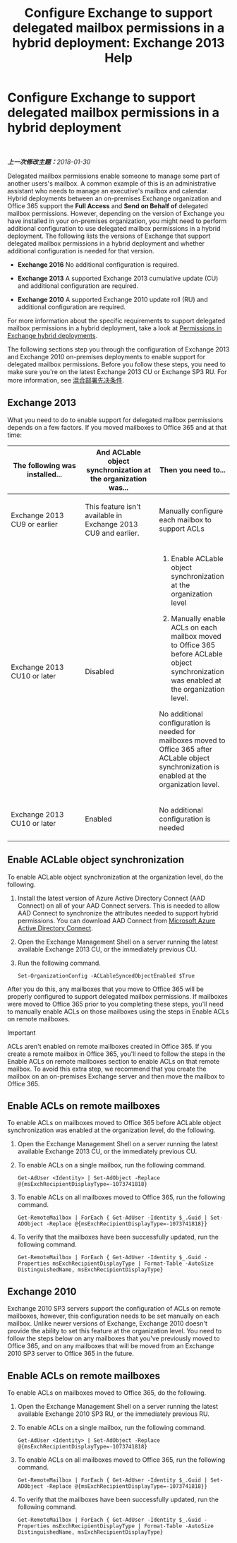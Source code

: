 ﻿---
title: 'Configure Exchange to support delegated mailbox permissions in a hybrid deployment: Exchange 2013 Help'
TOCTitle: Configure Exchange to support delegated mailbox permissions in a hybrid deployment
ms:assetid: a2a10cb3-4557-4ff5-8191-c653522f4512
ms:mtpsurl: https://technet.microsoft.com/zh-cn/library/Mt784505(v=EXCHG.150)
ms:contentKeyID: 74447332
ms.date: 02/01/2018
mtps_version: v=EXCHG.150
ms.translationtype: HT
---

# Configure Exchange to support delegated mailbox permissions in a hybrid deployment

 

_<strong>上一次修改主题：</strong>2018-01-30_

Delegated mailbox permissions enable someone to manage some part of another users's mailbox. A common example of this is an administrative assistant who needs to manage an executive's mailbox and calendar. Hybrid deployments between an on-premises Exchange organization and Office 365 support the **Full Access** and **Send on Behalf of** delegated mailbox permissions. However, depending on the version of Exchange you have installed in your on-premises organization, you might need to perform additional configuration to use delegated mailbox permissions in a hybrid deployment. The following lists the versions of Exchange that support delegated mailbox permissions in a hybrid deployment and whether additional configuration is needed for that version.

  - **Exchange 2016** No additional configuration is required.

  - **Exchange 2013** A supported Exchange 2013 cumulative update (CU) and additional configuration are required.

  - **Exchange 2010** A supported Exchange 2010 update roll (RU) and additional configuration are required.

For more information about the specific requirements to support delegated mailbox permissions in a hybrid deployment, take a look at [Permissions in Exchange hybrid deployments](permissions-in-exchange-hybrid-deployments-exchange-2013-help.md).

The following sections step you through the configuration of Exchange 2013 and Exchange 2010 on-premises deployments to enable support for delegated mailbox permissions. Before you follow these steps, you need to make sure you're on the latest Exchange 2013 CU or Exchange SP3 RU. For more information, see [混合部署先决条件](hybrid-deployment-prerequisites-exchange-2013-help.md).

## Exchange 2013

What you need to do to enable support for delegated mailbox permissions depends on a few factors. If you moved mailboxes to Office 365 and at that time:


<table>
<colgroup>
<col style="width: 33%" />
<col style="width: 33%" />
<col style="width: 33%" />
</colgroup>
<thead>
<tr class="header">
<th>The following was installed...</th>
<th>And ACLable object synchronization at the organization was...</th>
<th>Then you need to...</th>
</tr>
</thead>
<tbody>
<tr class="odd">
<td><p>Exchange 2013 CU9 or earlier</p></td>
<td><p>This feature isn't available in Exchange 2013 CU9 and earlier.</p></td>
<td><p>Manually configure each mailbox to support ACLs</p></td>
</tr>
<tr class="even">
<td><p>Exchange 2013 CU10 or later</p></td>
<td><p>Disabled</p></td>
<td><ol>
<li><p>Enable ACLable object synchronization at the organization level</p></li>
<li><p>Manually enable ACLs on each mailbox moved to Office 365 before ACLable object synchronization was enabled at the organization level.</p></li>
</ol>
<p>No additional configuration is needed for mailboxes moved to Office 365 after ACLable object synchronization is enabled at the organization level.</p></td>
</tr>
<tr class="odd">
<td><p>Exchange 2013 CU10 or later</p></td>
<td><p>Enabled</p></td>
<td><p>No additional configuration is needed</p></td>
</tr>
</tbody>
</table>


## Enable ACLable object synchronization

To enable ACLable object synchronization at the organization level, do the following.

1.  Install the latest version of Azure Active Directory Connect (AAD Connect) on all of your AAD Connect servers. This is needed to allow AAD Connect to synchronize the attributes needed to support hybrid permissions. You can download AAD Connect from [Microsoft Azure Active Directory Connect](http://go.microsoft.com/fwlink/p/?linkid=510956).

2.  Open the Exchange Management Shell on a server running the latest available Exchange 2013 CU, or the immediately previous CU.

3.  Run the following command.
    
        Set-OrganizationConfig -ACLableSyncedObjectEnabled $True

After you do this, any mailboxes that you move to Office 365 will be properly configured to support delegated mailbox permissions. If mailboxes were moved to Office 365 prior to you completing these steps, you'll need to manually enable ACLs on those mailboxes using the steps in Enable ACLs on remote mailboxes.

> [!IMPORTANT]
> ACLs aren't enabled on remote mailboxes created in Office 365. If you create a remote mailbox in Office 365, you'll need to follow the steps in the Enable ACLs on remote mailboxes section to enable ACLs on that remote mailbox. To avoid this extra step, we recommend that you create the mailbox on an on-premises Exchange server and then move the mailbox to Office 365.


## Enable ACLs on remote mailboxes

To enable ACLs on mailboxes moved to Office 365 before ACLable object synchronization was enabled at the organization level, do the following.

1.  Open the Exchange Management Shell on a server running the latest available Exchange 2013 CU, or the immediately previous CU.

2.  To enable ACLs on a single mailbox, run the following command.
    
        Get-AdUser <Identity> | Set-AdObject -Replace @{msExchRecipientDisplayType=-1073741818}

3.  To enable ACLs on all mailboxes moved to Office 365, run the following command.
    
        Get-RemoteMailbox | ForEach { Get-AdUser -Identity $_.Guid | Set-ADObject -Replace @{msExchRecipientDisplayType=-1073741818}}

4.  To verify that the mailboxes have been successfully updated, run the following command.
    
        Get-RemoteMailbox | ForEach { Get-AdUser -Identity $_.Guid -Properties msExchRecipientDisplayType | Format-Table -AutoSize DistinguishedName, msExchRecipientDisplayType}

## Exchange 2010

Exchange 2010 SP3 servers support the configuration of ACLs on remote mailboxes, however, this configuration needs to be set manually on each mailbox. Unlike newer versions of Exchange, Exchange 2010 doesn't provide the ability to set this feature at the organization level. You need to follow the steps below on any mailboxes that you've previously moved to Office 365, and on any mailboxes that will be moved from an Exchange 2010 SP3 server to Office 365 in the future.

## Enable ACLs on remote mailboxes

To enable ACLs on mailboxes moved to Office 365, do the following.

1.  Open the Exchange Management Shell on a server running the latest available Exchange 2010 SP3 RU, or the immediately previous RU.

2.  To enable ACLs on a single mailbox, run the following command.
    
        Get-AdUser <Identity> | Set-AdObject -Replace @{msExchRecipientDisplayType=-1073741818}

3.  To enable ACLs on all mailboxes moved to Office 365, run the following command.
    
        Get-RemoteMailbox | ForEach { Get-AdUser -Identity $_.Guid | Set-ADObject -Replace @{msExchRecipientDisplayType=-1073741818}}

4.  To verify that the mailboxes have been successfully updated, run the following command.
    
        Get-RemoteMailbox | ForEach { Get-AdUser -Identity $_.Guid -Properties msExchRecipientDisplayType | Format-Table -AutoSize DistinguishedName, msExchRecipientDisplayType}

